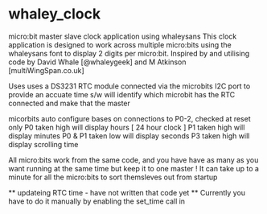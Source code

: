 # whaley_clock
micro:bit master slave clock application using whaleysans
This clock application is designed to work across multiple micro:bits using the whaleysans font to display 2 digits per micro:bit.
Inspired by and utilising code by David Whale [@whaleygeek] and M Atkinson [multiWingSpan.co.uk]

Uses uses a DS3231 RTC module connected via the microbits I2C port to provide an accuate time
s/w will identify which microbit has the RTC connected and make that the master

micorbits auto configure bases on connections to P0-2, checked at reset only
P0 taken high will display hours  [ 24 hour clock ] 
P1 taken high will display minutes
P0 & P1 taken low will display seconds
P3 taken high will display scrolling time

All micro:bits work from the same code, and you have have as many as you want running at the same time but keep it to one master !
It can take up to a minute for all the micro:bits to sort themsleves out from startup

** updateing RTC time - have not written that code yet **
Currently you have to do it manually by enabling the set_time call in
